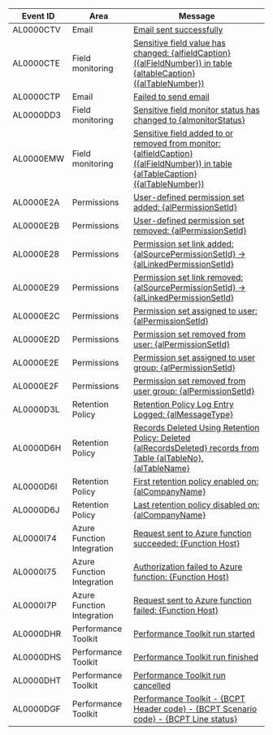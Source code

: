 | Event ID | Area | Message |
|----------|-------------|-----------------|
|AL0000CTV|Email|[Email sent successfully](../administration/telemetry-email-trace.md#success)|
| AL0000CTE | Field monitoring  | [Sensitive field value has changed: {alfieldCaption} ({alFieldNumber}) in table {altableCaption} ({alTableNumber})](../administration/telemetry-field-monitoring-trace.md#changed) |
|AL0000CTP|Email|[Failed to send email](../administration/telemetry-email-trace.md#failed)|
| AL0000DD3 | Field monitoring | [Sensitive field monitor status has changed to {almonitorStatus}](../administration/telemetry-field-monitoring-trace.md#status) |
|AL0000EMW|Field monitoring |[Sensitive field added to or removed from monitor: {alfieldCaption} ({alFieldNumber}) in table {alTableCaption} ({alTableNumber})](../administration/telemetry-field-monitoring-trace.md#added)|
|AL0000E2A|Permissions|[User-defined permission set added: {alPermissionSetId}](../administration/telemetry-permission-changes-trace.md#setadded)|
|AL0000E2B|Permissions|[User-defined permission set removed: {alPermissionSetId}](../administration/telemetry-permission-changes-trace.md#setremoved)|
|AL0000E28 |Permissions|[Permission set link added: {alSourcePermissionSetId} -> {alLinkedPermissionSetId}](../administration/telemetry-permission-changes-trace.md#linkadded)|
|AL0000E29 |Permissions|[Permission set link removed: {alSourcePermissionSetId} -> {alLinkedPermissionSetId}](../administration/telemetry-permission-changes-trace.md#linkremoved)|
|AL0000E2C |Permissions|[Permission set assigned to user: {alPermissionSetId}](../administration/telemetry-permission-changes-trace.md#assigneduser)|
|AL0000E2D |Permissions|[Permission set removed from user: {alPermissionSetId}](../administration/telemetry-permission-changes-trace.md#removeduser)|
|AL0000E2E |Permissions|[Permission set assigned to user group: {alPermissionSetId}](../administration/telemetry-permission-changes-trace.md#assignedusergroup)|
|AL0000E2F |Permissions|[Permission set removed from user group: {alPermissionSetId}](../administration/telemetry-permission-changes-trace.md#removedusergroup)|
|AL0000D3L |Retention Policy |[Retention Policy Log Entry Logged: {alMessageType}](../administration/telemetry-retention-policy-trace.md#info)|
|AL0000D6H |Retention Policy|[Records Deleted Using Retention Policy: Deleted {alRecordsDeleted} records from Table {alTableNo}, {alTableName}](../administration/telemetry-retention-policy-trace.md#deleted)|
|AL0000D6I|Retention Policy|[First retention policy enabled on: {alCompanyName}](../administration/telemetry-retention-policy-trace.md#first)|
|AL0000D6J|	Retention Policy|[Last retention policy disabled on: {alCompanyName}](../administration/telemetry-retention-policy-trace.md#last)|
|AL0000I74|	Azure Function Integration |[Request sent to Azure function succeeded: {Function Host}](../administration/telemetry-azure-function-integration-trace.md)|
|AL0000I75|	Azure Function Integration |[Authorization failed to Azure function: {Function Host}](../administration/telemetry-azure-function-integration-trace.md)|
|AL0000I7P|	Azure Function Integration |[Request sent to Azure function failed: {Function Host}](../administration/telemetry-azure-function-integration-trace.md)|
|AL0000DHR|	Performance Toolkit |[Performance Toolkit run started](../administration/telemetry-performance-toolkit-trace.md#started)|
|AL0000DHS|	Performance Toolkit |[Performance Toolkit run finished](../administration/telemetry-performance-toolkit-trace.md#completed)|
|AL0000DHT|	Performance Toolkit |[Performance Toolkit run cancelled](../administration/telemetry-performance-toolkit-trace.md#cancelled)|
|AL0000DGF|	Performance Toolkit |[Performance Toolkit - {BCPT Header code} - {BCPT Scenario code} - {BCPT Line status}](../administration/telemetry-performance-toolkit-trace.md#scenario)|
